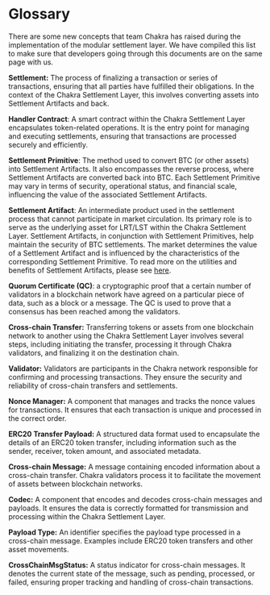 # Glossary

There are some new concepts that team Chakra has raised during the implementation of the modular settlement layer. We have compiled this list to make sure that developers going through this documents are on the same page with us.&#x20;

**Settlement:** The process of finalizing a transaction or series of transactions, ensuring that all parties have fulfilled their obligations. In the context of the Chakra Settlement Layer, this involves converting assets into Settlement Artifacts and back.

**Handler Contract**: A smart contract within the Chakra Settlement Layer encapsulates token-related operations. It is the entry point for managing and executing settlements, ensuring that transactions are processed securely and efficiently.

**Settlement Primitive**: The method used to convert BTC (or other assets) into Settlement Artifacts. It also encompasses the reverse process, where Settlement Artifacts are converted back into BTC. Each Settlement Primitive may vary in terms of security, operational status, and financial scale, influencing the value of the associated Settlement Artifacts.

**Settlement Artifact**: An intermediate product used in the settlement process that cannot participate in market circulation. Its primary role is to serve as the underlying asset for LRT/LST within the Chakra Settlement Layer. Settlement Artifacts, in conjunction with Settlement Primitives, help maintain the security of BTC settlements. The market determines the value of a Settlement Artifact and is influenced by the characteristics of the corresponding Settlement Primitive. To read more on the utilities and benefits of Settlement Artifacts, please see [here](chakra-settlement-artifacts/).

**Quorum Certificate (QC)**: a cryptographic proof that a certain number of validators in a blockchain network have agreed on a particular piece of data, such as a block or a message. The QC is used to prove that a consensus has been reached among the validators.

**Cross-chain Transfer:** Transferring tokens or assets from one blockchain network to another using the Chakra Settlement Layer involves several steps, including initiating the transfer, processing it through Chakra validators, and finalizing it on the destination chain.

**Validator:** Validators are participants in the Chakra network responsible for confirming and processing transactions. They ensure the security and reliability of cross-chain transfers and settlements.

**Nonce Manager:** A component that manages and tracks the nonce values for transactions. It ensures that each transaction is unique and processed in the correct order.

**ERC20 Transfer Payload:** A structured data format used to encapsulate the details of an ERC20 token transfer, including information such as the sender, receiver, token amount, and associated metadata.

**Cross-chain Message:** A message containing encoded information about a cross-chain transfer. Chakra validators process it to facilitate the movement of assets between blockchain networks.

**Codec:** A component that encodes and decodes cross-chain messages and payloads. It ensures the data is correctly formatted for transmission and processing within the Chakra Settlement Layer.

**Payload Type:** An identifier specifies the payload type processed in a cross-chain message. Examples include ERC20 token transfers and other asset movements.

**CrossChainMsgStatus:** A status indicator for cross-chain messages. It denotes the current state of the message, such as pending, processed, or failed, ensuring proper tracking and handling of cross-chain transactions.
